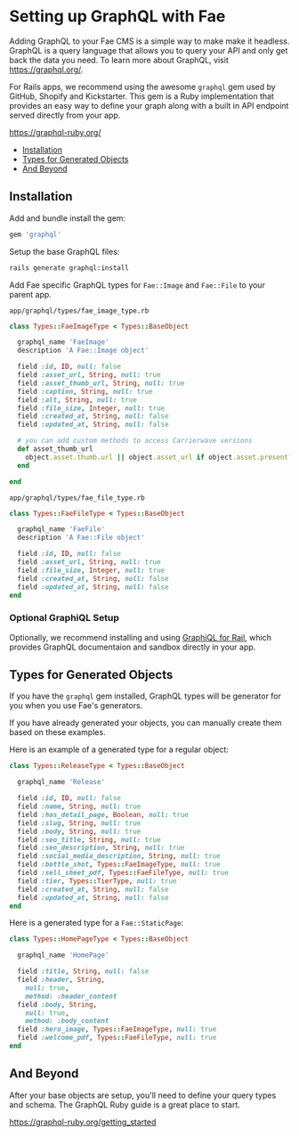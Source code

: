 # Setting up GraphQL with Fae

Adding GraphQL to your Fae CMS is a simple way to make make it headless. GraphQL is a query language that allows you to query your API and only get back the data you need. To learn more about GraphQL, visit https://graphql.org/.

For Rails apps, we recommend using the awesome `graphql` gem used by GitHub, Shopify and Kickstarter. This gem is a Ruby implementation that provides an easy way to define your graph along with a built in API endpoint served directly from your app.

https://graphql-ruby.org/

* [Installation](#installation)
* [Types for Generated Objects](#types-for-generated-objects)
* [And Beyond](#and-beyond)

## Installation

Add and bundle install the gem:

```ruby
gem 'graphql'
```

Setup the base GraphQL files:

```bash
rails generate graphql:install
```

Add Fae specific GraphQL types for `Fae::Image` and `Fae::File` to your parent app.

`app/graphql/types/fae_image_type.rb`
```ruby
class Types::FaeImageType < Types::BaseObject

  graphql_name 'FaeImage'
  description 'A Fae::Image object'

  field :id, ID, null: false
  field :asset_url, String, null: true
  field :asset_thumb_url, String, null: true
  field :caption, String, null: true
  field :alt, String, null: true
  field :file_size, Integer, null: true
  field :created_at, String, null: false
  field :updated_at, String, null: false

  # you can add custom methods to access Carrierwave versions
  def asset_thumb_url
    object.asset.thumb.url || object.asset_url if object.asset.present?
  end

end
```

`app/graphql/types/fae_file_type.rb`
```ruby
class Types::FaeFileType < Types::BaseObject

  graphql_name 'FaeFile'
  description 'A Fae::File object'

  field :id, ID, null: false
  field :asset_url, String, null: true
  field :file_size, Integer, null: true
  field :created_at, String, null: false
  field :updated_at, String, null: false
end
```

### Optional GraphiQL Setup

Optionally, we recommend installing and using [GraphiQL for Rail](https://github.com/rmosolgo/graphiql-rails), which provides GraphQL documentaion and sandbox directly in your app.

## Types for Generated Objects

If you have the `graphql` gem installed, GraphQL types will be generator for you when you use Fae's generators.

If you have already generated your objects, you can manually create them based on these examples.

Here is an example of a generated type for a regular object:

```ruby
class Types::ReleaseType < Types::BaseObject

  graphql_name 'Release'

  field :id, ID, null: false
  field :name, String, null: true
  field :has_detail_page, Boolean, null: true
  field :slug, String, null: true
  field :body, String, null: true
  field :seo_title, String, null: true
  field :seo_description, String, null: true
  field :social_media_description, String, null: true
  field :bottle_shot, Types::FaeImageType, null: true
  field :sell_sheet_pdf, Types::FaeFileType, null: true
  field :tier, Types::TierType, null: true
  field :created_at, String, null: false
  field :updated_at, String, null: false
end
```

Here is a generated type for a `Fae::StaticPage`:

```ruby
class Types::HomePageType < Types::BaseObject

  graphql_name 'HomePage'

  field :title, String, null: false
  field :header, String,
    null: true,
    method: :header_content
  field :body, String,
    null: true,
    method: :body_content
  field :hero_image, Types::FaeImageType, null: true
  field :welcome_pdf, Types::FaeFileType, null: true
end
```

## And Beyond

After your base objects are setup, you'll need to define your query types and schema. The GraphQL Ruby guide is a great place to start.

https://graphql-ruby.org/getting_started






